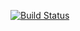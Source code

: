 [![Build Status](https://travis-ci.org/PaulHolbel3/CSE110Labs.svg?branch=master)](https://travis-ci.org/PaulHolbel3/CSE110Labs)

